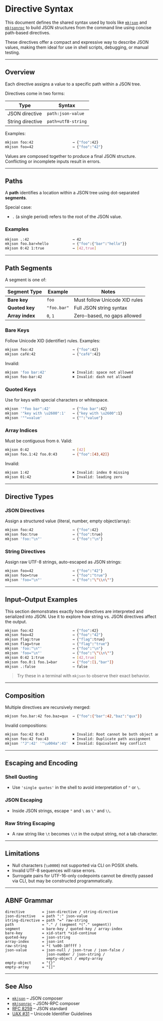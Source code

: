 # Directive Syntax

This document defines the shared syntax used by tools like [`mkjson`] and [`mkjsonrpc`] to
build JSON structures from the command line using concise path-based directives.

These directives offer a compact and expressive way to describe JSON values, making them
ideal for use in shell scripts, debugging, or manual testing.

---

## Overview

Each directive assigns a value to a specific path within a JSON tree.

Directives come in two forms:

| Type              | Syntax                 |
|-------------------|------------------------|
| JSON directive    | `path:json-value`      |
| String directive  | `path=utf8-string`     |


Examples:

```sh
mkjson foo:42                  → {"foo":42}
mkjson foo=42                  → {"foo":"42"}
```

Values are composed together to produce a final JSON structure.
Conflicting or incomplete inputs result in errors.

---

## Paths

A **path** identifies a location within a JSON tree using dot-separated **segments**.

Special case:

 * `.` (a single period) refers to the root of the JSON value.

### Examples

```sh
mkjson .:42                    → 42
mkjson foo.bar=hello           → {"foo":{"bar":"hello"}}
mkjson 0:42 1:true             → [42,true]
```

---

## Path Segments

A segment is one of:

| Segment Type   | Example        | Notes                              |
|----------------|----------------|------------------------------------|
| **Bare key**   | `foo`          | Must follow Unicode XID rules      |
| **Quoted key** | `"foo.bar"`    | Full JSON string syntax            |
| **Array index**| `0`, `1`       | Zero-based, no gaps allowed        |

### Bare Keys

Follow Unicode XID (identifier) rules. Examples:

```sh
mkjson foo:42                  → {"foo":42}
mkjson café:42                 → {"café":42}
```

Invalid:

```sh
mkjson 'foo bar:42'            ✖ Invalid: space not allowed
mkjson foo-bar:42              ✖ Invalid: dash not allowed
```

### Quoted Keys

Use for keys with special characters or whitespace.

```sh
mkjson '"foo bar":42'          → {"foo bar":42}
mkjson '"key with \u2600":1'   → {"key with \u2600":1}
mkjson '""=value'              → {"":"value"}
```

### Array Indices

Must be contiguous from `0`. Valid:

```sh
mkjson 0:42                    → [42]
mkjson foo.1:42 foo.0:43       → {"foo":[43,42]}
```

Invalid:

```sh
mkjson 1:42                    ✖ Invalid: index 0 missing
mkjson 01:42                   ✖ Invalid: leading zero
```

---

## Directive Types

### JSON Directives

Assign a structured value (literal, number, empty object/array):

```sh
mkjson foo:42                  → {"foo":42}
mkjson foo:true                → {"foo":true}
mkjson 'foo:"\n"'              → {"foo":"\n"}
```

### String Directives

Assign raw UTF-8 strings, auto-escaped as JSON strings:

```sh
mkjson foo=42                  → {"foo":"42"}
mkjson foo=true                → {"foo":"true"}
mkjson 'foo="\n"'              → {"foo":"\"\\n\""}
```

---

## Input–Output Examples

This section demonstrates exactly how directives are interpreted and serialized into JSON.
Use it to explore how string vs. JSON directives affect the output.

```sh
mkjson foo:42                  → {"foo":42}
mkjson foo=42                  → {"foo":"42"}
mkjson flag:true               → {"flag":true}
mkjson flag=true               → {"flag":"true"}
mkjson 'foo:"\n"'              → {"foo":"\n"}
mkjson 'foo="\n"'              → {"foo":"\"\\n\""}
mkjson 0:42 1:true             → [42,true]
mkjson foo.0:1 foo.1=bar       → {"foo":[1,"bar"]}
mkjson .:false                 → false
```

> Try these in a terminal with `mkjson` to observe their exact behavior.

---

## Composition

Multiple directives are recursively merged:

```sh
mkjson foo.bar:42 foo.baz=qux  → {"foo":{"bar":42,"baz":"qux"}}
```

Invalid compositions:

```sh
mkjson foo:42 0:43             ✖ Invalid: Root cannot be both object and array
mkjson foo:42 foo:43           ✖ Invalid: Duplicate path assignment
mkjson '"J":42' '"\u004a":43'  ✖ Invalid: Equivalent key conflict
```

---

## Escaping and Encoding

### Shell Quoting

 * Use `'single quotes'` in the shell to avoid interpretation of `"` or `\`.

### JSON Escaping

 * Inside JSON strings, escape `"` and `\` as `\"` and `\\`.

### Raw String Escaping

 * A raw string like `\t` becomes `\\t` in the output string, not a tab character.

---

## Limitations

 * Null characters (`\u0000`) not supported via CLI on POSIX shells.
 * Invalid UTF-8 sequences will raise errors.
 * Surrogate pairs for UTF-16-only codepoints cannot be directly passed via CLI, but may be
   constructed programmatically.

---

## ABNF Grammar

```abnf
directive        = json-directive / string-directive
json-directive   = path ":" json-value
string-directive = path "=" raw-string
path             = "." / (segment *("." segment))
segment          = bare-key / quoted-key / array-index
bare-key         = xid-start *xid-continue
quoted-key       = json-string
array-index      = json-int
raw-string       = *( %x00-10ffff )
json-value       = json-null / json-true / json-false /
                   json-number / json-string /
                   empty-object / empty-array
empty-object     = "{}"
empty-array      = "[]"
```

---

## See Also

 * [`mkjson`] – JSON composer
 * [`mkjsonrpc`] – JSON-RPC composer
 * [RFC 8259] – JSON standard
 * [UAX #31] – Unicode Identifier Guidelines


[`mkjson`]: ./mkjson.md
[`mkjsonrpc`]: ./mkjsonrpc.md
[RFC 8259]: https://www.rfc-editor.org/rfc/rfc8259
[UAX #31]: https://www.unicode.org/reports/tr31/
